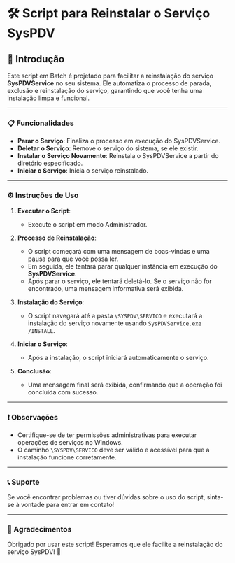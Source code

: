 # 🛠️ Script para Reinstalar o Serviço SysPDV

## 📜 Introdução

Este script em Batch é projetado para facilitar a reinstalação do serviço **SysPDVService** no seu sistema. Ele automatiza o processo de parada, exclusão e reinstalação do serviço, garantindo que você tenha uma instalação limpa e funcional.

---

### 📋 Funcionalidades

- **Parar o Serviço**: Finaliza o processo em execução do SysPDVService.
- **Deletar o Serviço**: Remove o serviço do sistema, se ele existir.
- **Instalar o Serviço Novamente**: Reinstala o SysPDVService a partir do diretório especificado.
- **Iniciar o Serviço**: Inicia o serviço reinstalado.

---

### ⚙️ Instruções de Uso

1. **Executar o Script**:
   - Execute o script em modo Administrador.

2. **Processo de Reinstalação**:
   - O script começará com uma mensagem de boas-vindas e uma pausa para que você possa ler.
   - Em seguida, ele tentará parar qualquer instância em execução do **SysPDVService**.
   - Após parar o serviço, ele tentará deletá-lo. Se o serviço não for encontrado, uma mensagem informativa será exibida.

3. **Instalação do Serviço**:
   - O script navegará até a pasta `\SYSPDV\SERVICO` e executará a instalação do serviço novamente usando `SysPDVService.exe /INSTALL`.

4. **Iniciar o Serviço**:
   - Após a instalação, o script iniciará automaticamente o serviço.

5. **Conclusão**:
   - Uma mensagem final será exibida, confirmando que a operação foi concluída com sucesso.

---

### ❗ Observações

- Certifique-se de ter permissões administrativas para executar operações de serviços no Windows.
- O caminho `\SYSPDV\SERVICO` deve ser válido e acessível para que a instalação funcione corretamente.

---

### 📞 Suporte

Se você encontrar problemas ou tiver dúvidas sobre o uso do script, sinta-se à vontade para entrar em contato!

---

### 🎉 Agradecimentos

Obrigado por usar este script! Esperamos que ele facilite a reinstalação do serviço SysPDV! 🚀